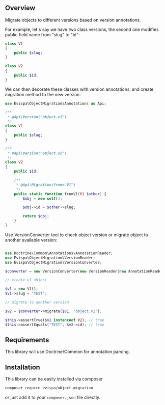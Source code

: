 Overview
--------

Migrate objects to different versions based on version annotations.

For example, let's say we have two class versions, the second one modifies public field name from "slug" to "id":

```php
class V1
{
    public $slug;
}

class V2
{
    public $id;
}
```

We can then decorate these classes with version annotations, and create migration method to the new version:

```php
use Evispa\ObjectMigration\Annotations as Api;

/**
 * @Api\Version("object.v1")
 */
class V1
{
    public $slug;
}

/**
 * @Api\Version("object.v2")
 */
class V2
{
    public $id;

    /**
     * @Api\Migration(from="V1")
     */
    public static function fromV1(V1 $other) {
        $obj = new self();

        $obj->id = $other->slug;

        return $obj;
    }
}
```

Use VersionConverter tool to check object version or migrate object to another available version:

```php

use Doctrine\Common\Annotations\AnnotationReader;
use Evispa\ObjectMigration\VersionReader;
use Evispa\ObjectMigration\VersionConverter;

$converter = new VersionConverter(new VersionReader(new AnnotationReader()));

// create v1 object

$v1 = new V1();
$v1->slug = "TEST";

// migrate to another version

$v2 = $converter->migrate($v1, 'object.v2');

$this->assertTrue($v2 instanceof V2); // true
$this->assertEquals("TEST", $v2->id); // true
```

Requirements
------------

This library will use Doctrine/Common for annotation parsing.

Installation
------------
This library can be easily installed via composer

```bash
composer require evispa/object-migration
```

or just add it to your ``composer.json`` file directly.

